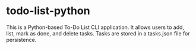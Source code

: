 # todo-list-python
This is a Python-based To-Do List CLI application. It allows users to add, list, mark as done, and delete tasks. Tasks are stored in a tasks.json file for persistence.
